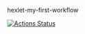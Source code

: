 hexlet-my-first-workflow

[![Actions Status](https://github.com/VictorKVV-hex/hexlet-my-first-workflow/workflows/hexlet-check/badge.svg)](https://github.com/VictorKVV-hex/hexlet-my-first-workflow/actions)
